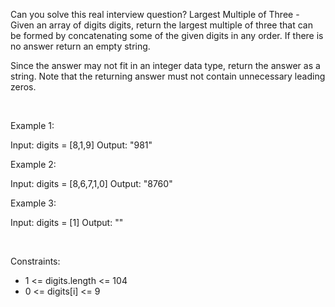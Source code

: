 Can you solve this real interview question? Largest Multiple of Three - Given an array of digits digits, return the largest multiple of three that can be formed by concatenating some of the given digits in any order. If there is no answer return an empty string.

Since the answer may not fit in an integer data type, return the answer as a string. Note that the returning answer must not contain unnecessary leading zeros.

 

Example 1:


Input: digits = [8,1,9]
Output: "981"


Example 2:


Input: digits = [8,6,7,1,0]
Output: "8760"


Example 3:


Input: digits = [1]
Output: ""


 

Constraints:

 * 1 <= digits.length <= 104
 * 0 <= digits[i] <= 9